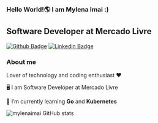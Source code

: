 ### Hello World!🌎 I am Mylena Imai :) 

<!--
**mylenaimai/mylenaimai** is a ✨ _special_ ✨ repository because its `README.md` (this file) appears on your GitHub profile.

Here are some ideas to get you started:

- 🔭 I’m currently working on ...
- 🌱 I’m currently learning ...
- 👯 I’m looking to collaborate on ...
- 🤔 I’m looking for help with ...
- 💬 Ask me about ...
- 📫 How to reach me: ...
- 😄 Pronouns: ...
- ⚡ Fun fact: ...
💻
[![mylenaimai GitHub stats](https://github-readme-stats.vercel.app/api?username=mylenaimai)](https://github.com/mylenaimai/github-readme-stats)
-->




## Software Developer at Mercado Livre

[![Github Badge](https://img.shields.io/badge/-Github-000?style=flat-square&logo=Github&logoColor=white&link=https://github.com/mylenaimai)](https://github.com/mylenaimai)
[![Linkedin Badge](https://img.shields.io/badge/-LinkedIn-blue?style=flat-square&logo=Linkedin&logoColor=white&link=https://www.linkedin.com/in/mylenaimai/)](https://www.linkedin.com/in/mylenaimai/)

### About me

Lover of technology and coding enthusiast ❤️

🖥️ I am Software Developer at Mercado Livre

🌱 I’m currently learning **Go** and **Kubernetes**


![mylenaimai GitHub stats](https://github-readme-stats.vercel.app/api?username=mylenaimai&theme=dark&show_icons=true)


